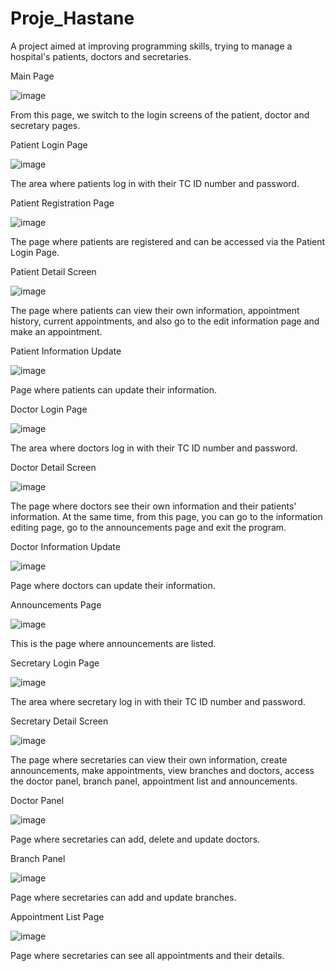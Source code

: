 # Proje_Hastane
 A project aimed at improving programming skills, trying to manage a hospital's patients, doctors and secretaries.


 Main Page 

 ![image](https://github.com/yukselagagisi/Proje_Hastane/assets/46592226/3777b52c-3270-422d-bedd-e1f388f8ee03)
 
 From this page, we switch to the login screens of the patient, doctor and secretary pages.


Patient Login Page

![image](https://github.com/yukselagagisi/Proje_Hastane/assets/46592226/0a7458c6-5bce-4c53-b999-77eaea2429ba)

The area where patients log in with their TC ID number and password.


Patient Registration Page

![image](https://github.com/yukselagagisi/Proje_Hastane/assets/46592226/aa4247ad-d13e-4e2b-941a-394e1ab9142d)

The page where patients are registered and can be accessed via the Patient Login Page.


Patient Detail Screen

![image](https://github.com/yukselagagisi/Proje_Hastane/assets/46592226/07cad8b0-e822-4496-a7a9-5a0f30236ccc)

The page where patients can view their own information, appointment history, current appointments, and also go to the edit information page and make an appointment.


Patient Information Update

![image](https://github.com/yukselagagisi/Proje_Hastane/assets/46592226/12d6acdb-56c5-45de-ba55-bf6ef7045b58)

Page where patients can update their information.


Doctor Login Page

![image](https://github.com/yukselagagisi/Proje_Hastane/assets/46592226/4d864897-cdb2-43f1-81c4-f40b834b59a1)

The area where doctors log in with their TC ID number and password.


Doctor Detail Screen

![image](https://github.com/yukselagagisi/Proje_Hastane/assets/46592226/88d52145-9ebc-48fa-a608-0e94b6d4d5a9)

The page where doctors see their own information and their patients' information. At the same time, from this page, you can go to the information editing page, go to the announcements page and exit the program.


Doctor Information Update

![image](https://github.com/yukselagagisi/Proje_Hastane/assets/46592226/a8e382a5-ee13-4651-aae3-ff28e2a3e694)

Page where doctors can update their information.


Announcements Page

![image](https://github.com/yukselagagisi/Proje_Hastane/assets/46592226/bfbc5846-865c-43e4-b5c6-3b1b8cb5b7d8)

This is the page where announcements are listed.


Secretary Login Page

![image](https://github.com/yukselagagisi/Proje_Hastane/assets/46592226/0caa5656-4615-4ff1-a7d3-1f8dc9207a69)

The area where secretary log in with their TC ID number and password.


Secretary Detail Screen

![image](https://github.com/yukselagagisi/Proje_Hastane/assets/46592226/a43c7bbb-e8be-4bb6-8ef6-e2b90a204512)

The page where secretaries can view their own information, create announcements, make appointments, view branches and doctors, access the doctor panel, branch panel, appointment list and announcements.


Doctor Panel

![image](https://github.com/yukselagagisi/Proje_Hastane/assets/46592226/472784a4-75c9-4b2c-8df2-3619a57e612c)

Page where secretaries can add, delete and update doctors.


Branch Panel

![image](https://github.com/yukselagagisi/Proje_Hastane/assets/46592226/2a99f1c4-02ca-4c79-bffc-5afc13db6910)

Page where secretaries can add and update branches.


Appointment List Page

![image](https://github.com/yukselagagisi/Proje_Hastane/assets/46592226/a6a85e85-306c-459d-8e09-544518602374)

Page where secretaries can see all appointments and their details.














